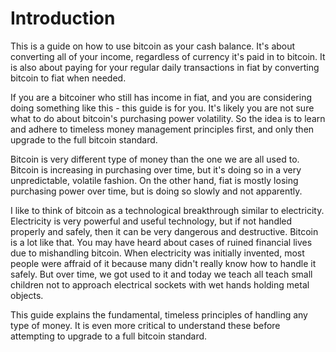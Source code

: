 # Introduction

This is a guide on how to use bitcoin as your cash balance. It's about converting all of your income, regardless of currency it's paid in to bitcoin. It is also about paying for your regular daily transactions in fiat by converting bitcoin to fiat when needed.

If you are a bitcoiner who still has income in fiat, and you are considering doing something like this - this guide is for you. It's likely you are not sure what to do about bitcoin's purchasing power volatility. So the idea is to learn and adhere to timeless money management principles first, and only then upgrade to the full bitcoin standard.

Bitcoin is very different type of money than the one we are all used to. Bitcoin is increasing in purchasing over time, but it's doing so in a very unpredictable, volatile fashion. On the other hand, fiat is mostly losing purchasing power over time, but is doing so slowly and not apparently.

I like to think of bitcoin as a technological breakthrough similar to electricity. Electricity is very powerful and useful technology, but if not handled properly and safely, then it can be very dangerous and destructive. Bitcoin is a lot like that. You may have heard about cases of ruined financial lives due to mishandling bitcoin. When electricity was initially invented, most people were affraid of it because many didn't really know how to handle it safely. But over time, we got used to it and today we teach all teach small children not to approach electrical sockets with wet hands holding metal objects.

This guide explains the fundamental, timeless principles of handling any type of money. It is even more critical to understand these before attempting to upgrade to a full bitcoin standard.
